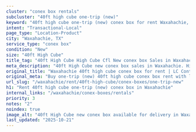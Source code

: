 ```yaml
---
cluster: "conex box rentals"
subcluster: "40ft high cube one-trip (new)"
keyword: "40ft high cube one-trip (new) conex box for rent Waxahachie, TX"
intent: "Transactional-Local"
page_type: "Location-Product"
city: "Waxahachie, TX"
service_type: "conex box"
condition: "New"
size: "40ft High Cube"
title_tag: "40ft High Cube High Cube Cfl New conex box Sales in Waxahachie | LC Container"
meta_description: "40ft High Cube new conex box sales in Waxahachie. High cube containers with extra height. Fast delivery, competitive pricing. Serving conex boxes area. Quote ID: E75. Call (214) 524-4168 for your free quote today."
original_title: "Waxahachie 40ft high cube conex box for rent | LC Container"
original_meta: "Buy one-trip (new) 40ft high cube conex box rent with local delivery in Waxahachie, TX. LC Container — local Since 2003. Request a fast quote today."
url_slug: "/waxahachie/rent/40ft-high-cube/conex-boxes/one-trip-new"
h1: "Rent 40ft high cube one-trip (new) conex box in Waxahachie"
internal_links: "/waxahachie/conex-boxes/rentals"
priority: 3
notes: "2"
noindex: true
image_alt: "40ft High Cube new conex box available for delivery in Waxahachie"
last_updated: "2025-10-21"
---
```


<!-- TODO: Add unique city/inventory copy, images, and internal links here. -->
